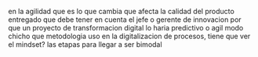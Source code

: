 en la agilidad que es lo que cambia
que afecta la calidad del producto entregado
que debe tener en cuenta el jefe o gerente de innovacion
por que un proyecto de transformacion digital lo haria predictivo o agil
modo chicho
que metodologia uso en la digitalizacion de procesos, tiene que ver el mindset?
las etapas para llegar a ser bimodal
